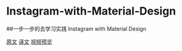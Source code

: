 # Instagram-with-Material-Design
##一步一步的去学习实践 Instagram with Material Design

[原文][1]             [译文][2]                [视频预览][3]

[1]:http://frogermcs.github.io/Instagram-with-Material-Design-concept-is-getting-real/
[2]:http://jcodecraeer.com/a/anzhuokaifa/androidkaifa/2015/0204/2415.html
[3]:http://v.youku.com/v_show/id_XODg2NDQ1NDQ4.html
